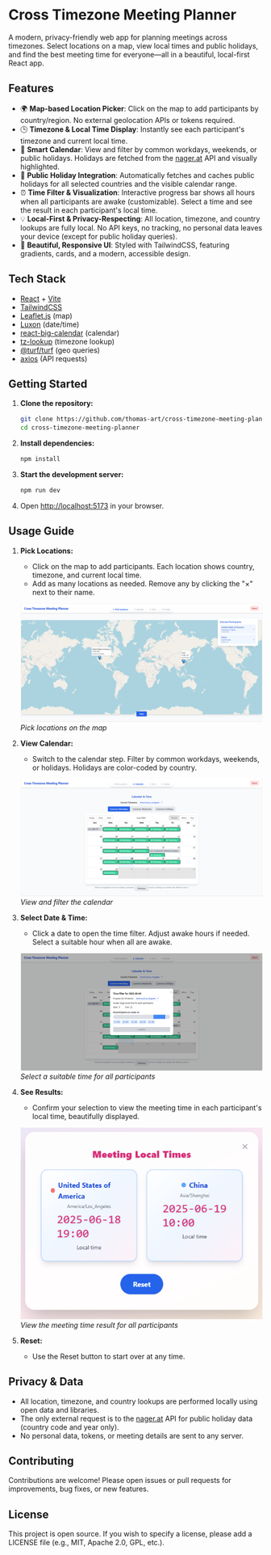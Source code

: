# Cross Timezone Meeting Planner

A modern, privacy-friendly web app for planning meetings across timezones. Select locations on a map, view local times and public holidays, and find the best meeting time for everyone—all in a beautiful, local-first React app.

## Features

- 🌍 **Map-based Location Picker**: Click on the map to add participants by country/region. No external geolocation APIs or tokens required.
- 🕒 **Timezone & Local Time Display**: Instantly see each participant's timezone and current local time.
- 📅 **Smart Calendar**: View and filter by common workdays, weekends, or public holidays. Holidays are fetched from the [nager.at](https://date.nager.at/) API and visually highlighted.
- 🎉 **Public Holiday Integration**: Automatically fetches and caches public holidays for all selected countries and the visible calendar range.
- ⏰ **Time Filter & Visualization**: Interactive progress bar shows all hours when all participants are awake (customizable). Select a time and see the result in each participant's local time.
- 💡 **Local-First & Privacy-Respecting**: All location, timezone, and country lookups are fully local. No API keys, no tracking, no personal data leaves your device (except for public holiday queries).
- 🎨 **Beautiful, Responsive UI**: Styled with TailwindCSS, featuring gradients, cards, and a modern, accessible design.

## Tech Stack

- [React](https://react.dev/) + [Vite](https://vitejs.dev/)
- [TailwindCSS](https://tailwindcss.com/)
- [Leaflet.js](https://leafletjs.com/) (map)
- [Luxon](https://moment.github.io/luxon/) (date/time)
- [react-big-calendar](https://github.com/jquense/react-big-calendar) (calendar)
- [tz-lookup](https://github.com/darkskyapp/tz-lookup) (timezone lookup)
- [@turf/turf](https://turfjs.org/) (geo queries)
- [axios](https://axios-http.com/) (API requests)

## Getting Started

1. **Clone the repository:**
   ```bash
   git clone https://github.com/thomas-art/cross-timezone-meeting-planner.git
   cd cross-timezone-meeting-planner
   ```
2. **Install dependencies:**
   ```bash
   npm install
   ```
3. **Start the development server:**
   ```bash
   npm run dev
   ```
4. Open [http://localhost:5173](http://localhost:5173) in your browser.

## Usage Guide

1. **Pick Locations:**
   - Click on the map to add participants. Each location shows country, timezone, and current local time.
   - Add as many locations as needed. Remove any by clicking the "×" next to their name.
   
   ![Pick Locations Screenshot](choose-region.png)
   *Pick locations on the map*
2. **View Calendar:**
   - Switch to the calendar step. Filter by common workdays, weekends, or holidays. Holidays are color-coded by country.
   
   ![View Calendar Screenshot](choose-date.png)
   *View and filter the calendar*
3. **Select Date & Time:**
   - Click a date to open the time filter. Adjust awake hours if needed. Select a suitable hour when all are awake.
   
   ![Select Time Screenshot](choose-time.png)
   *Select a suitable time for all participants*
4. **See Results:**
   - Confirm your selection to view the meeting time in each participant's local time, beautifully displayed.
   
   ![See Results Screenshot](choose-result.png)
   *View the meeting time result for all participants*
5. **Reset:**
   - Use the Reset button to start over at any time.

## Privacy & Data

- All location, timezone, and country lookups are performed locally using open data and libraries.
- The only external request is to the [nager.at](https://date.nager.at/) API for public holiday data (country code and year only).
- No personal data, tokens, or meeting details are sent to any server.

## Contributing

Contributions are welcome! Please open issues or pull requests for improvements, bug fixes, or new features.

## License

This project is open source. If you wish to specify a license, please add a LICENSE file (e.g., MIT, Apache 2.0, GPL, etc.). 